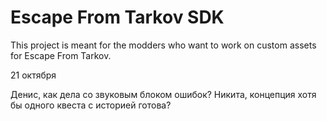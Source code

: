 
# Escape From Tarkov SDK

This project is meant for the modders who want to work on custom assets for Escape From Tarkov.

21 октября

Денис, как дела со звуковым блоком ошибок? Никита, концепция хотя бы одного квеста с историей готова?
